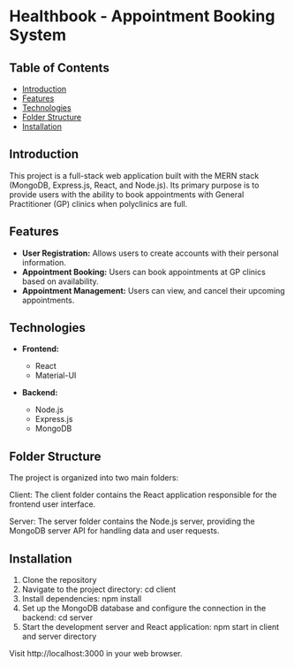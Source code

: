 # Healthbook - Appointment Booking System

## Table of Contents

- [Introduction](#introduction)
- [Features](#features)
- [Technologies](#technologies)
- [Folder Structure](#folderstructure)
- [Installation](#installation)

## Introduction

This project is a full-stack web application built with the MERN stack (MongoDB, Express.js, React, and Node.js). Its primary purpose is to provide users with the ability to book appointments with General Practitioner (GP) clinics when polyclinics are full.

## Features

- **User Registration:** Allows users to create accounts with their personal information.
- **Appointment Booking:** Users can book appointments at GP clinics based on availability.
- **Appointment Management:** Users can view, and cancel their upcoming appointments.

## Technologies

- **Frontend:**
  - React
  - Material-UI

- **Backend:**
  - Node.js
  - Express.js
  - MongoDB
 
## Folder Structure
The project is organized into two main folders:

Client:
The client folder contains the React application responsible for the frontend user interface.

Server:
The server folder contains the Node.js server, providing the MongoDB server API for handling data and user requests.

## Installation
1. Clone the repository
2. Navigate to the project directory:
cd client
3. Install dependencies:
npm install
4. Set up the MongoDB database and configure the connection in the backend:
cd server
5. Start the development server and React application:
npm start in client and server directory

Visit http://localhost:3000 in your web browser.
